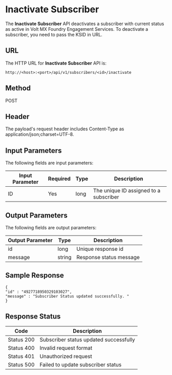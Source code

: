 
# Inactivate Subscriber

The **Inactivate Subscriber** API deactivates a subscriber with current status as active in Volt MX Foundry Engagement Services. To deactivate a subscriber, you need to pass the KSID in URL.

## URL

The HTTP URL for **Inactivate Subscriber** API is:

```
http://<host>:<port>/api/v1/subscribers/<id>/inactivate
```

## Method

POST

## Header

The payload's request header includes Content-Type as application/json;charset=UTF-8.

## Input Parameters

The following fields are input parameters:

| Input Parameter | Required | Type | Description                            |
| --------------- | -------- | ---- | -------------------------------------- |
| ID              | Yes      | long | The unique ID assigned to a subscriber |

## Output Parameters

The following fields are output parameters:

| Output Parameter | Type   | Description             |
| ---------------- | ------ | ----------------------- |
| id               | long   | Unique response id      |
| message          | string | Response status message |

## Sample Response

```
{
"id" : "4927718950329103027",
"message" : "Subscriber Status updated successfully. "
}
```

## Response Status

| Code       | Description                            |
| ---------- | -------------------------------------- |
| Status 200 | Subscriber status updated successfully |
| Status 400 | Invalid request format                 |
| Status 401 | Unauthorized request                   |
| Status 500 | Failed to update subscriber status     |
